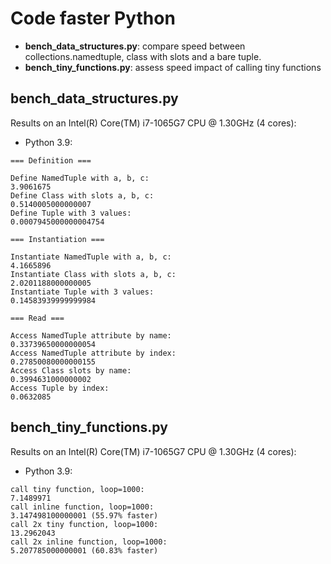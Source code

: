 # Code faster Python
  * **bench_data_structures.py**: compare speed between collections.namedtuple, class with slots and a bare tuple.
  * **bench_tiny_functions.py**: assess speed impact of calling tiny functions


## bench_data_structures.py

Results on an Intel(R) Core(TM) i7-1065G7 CPU @ 1.30GHz (4 cores):
* Python 3.9:
```
=== Definition ===

Define NamedTuple with a, b, c:
3.9061675
Define Class with slots a, b, c:
0.5140005000000007
Define Tuple with 3 values:
0.0007945000000004754

=== Instantiation ===

Instantiate NamedTuple with a, b, c:
4.1665896
Instantiate Class with slots a, b, c:
2.0201188000000005
Instantiate Tuple with 3 values:
0.14583939999999984

=== Read ===

Access NamedTuple attribute by name:
0.33739650000000054
Access NamedTuple attribute by index:
0.27850080000000155
Access Class slots by name:
0.3994631000000002
Access Tuple by index:
0.0632085
```

## bench_tiny_functions.py

Results on an Intel(R) Core(TM) i7-1065G7 CPU @ 1.30GHz (4 cores):
* Python 3.9:
```
call tiny function, loop=1000:
7.1489971
call inline function, loop=1000:
3.147498100000001 (55.97% faster)
call 2x tiny function, loop=1000:
13.2962043
call 2x inline function, loop=1000:
5.207785000000001 (60.83% faster)
```